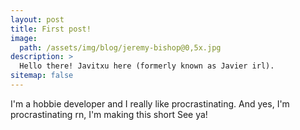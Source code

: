 ```yaml
---
layout: post
title: First post!
image: 
  path: /assets/img/blog/jeremy-bishop@0,5x.jpg
description: >
  Hello there! Javitxu here (formerly known as Javier irl).
sitemap: false
---
```


 I'm a hobbie developer and I really like procrastinating.
 And yes, I'm procrastinating rn, I'm making this short
  See ya!
